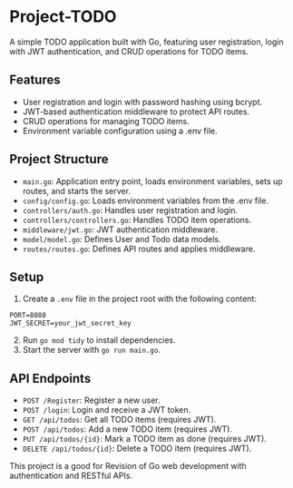 # Project-TODO

A simple TODO application built with Go, featuring user registration, login with JWT authentication, and CRUD operations for TODO items.

## Features

- User registration and login with password hashing using bcrypt.
- JWT-based authentication middleware to protect API routes.
- CRUD operations for managing TODO items.
- Environment variable configuration using a .env file.

## Project Structure

- `main.go`: Application entry point, loads environment variables, sets up routes, and starts the server.
- `config/config.go`: Loads environment variables from the .env file.
- `controllers/auth.go`: Handles user registration and login.
- `controllers/controllers.go`: Handles TODO item operations.
- `middleware/jwt.go`: JWT authentication middleware.
- `model/model.go`: Defines User and Todo data models.
- `routes/routes.go`: Defines API routes and applies middleware.

## Setup

1. Create a `.env` file in the project root with the following content:

```
PORT=8080
JWT_SECRET=your_jwt_secret_key
```

2. Run `go mod tidy` to install dependencies.
3. Start the server with `go run main.go`.

## API Endpoints

- `POST /Register`: Register a new user.
- `POST /login`: Login and receive a JWT token.
- `GET /api/todos`: Get all TODO items (requires JWT).
- `POST /api/todos`: Add a new TODO item (requires JWT).
- `PUT /api/todos/{id}`: Mark a TODO item as done (requires JWT).
- `DELETE /api/todos/{id}`: Delete a TODO item (requires JWT).

This project is a good  for Revision of Go web development with authentication and RESTful APIs.

